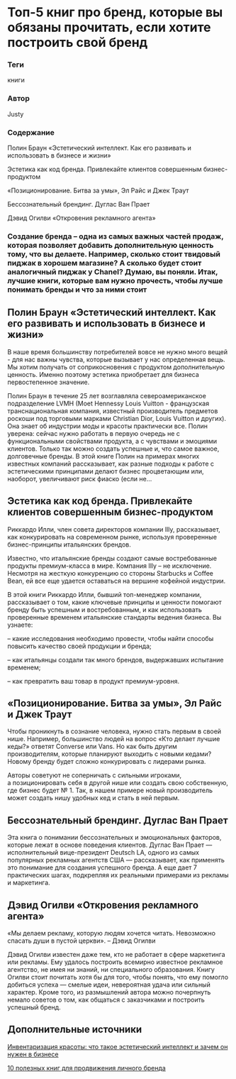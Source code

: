 # Топ-5 книг про бренд, которые вы обязаны прочитать, если хотите построить свой бренд

### **Теги**

книги 

### **Автор**

Justy

### **Содержание**

Полин Браун «Эстетический интеллект. Как его развивать и использовать в бизнесе и жизни»

Эстетика как код бренда. Привлекайте клиентов совершенным бизнес-продуктом

«Позиционирование. Битва за умы», Эл Райс и Джек Траут

Бессознательный брендинг. Дуглас Ван Прает

Дэвид Огилви «Откровения рекламного агента»

### Создание бренда – одна из самых важных частей продаж, которая позволяет добавить дополнительную ценность тому, что вы делаете. Например, сколько стоит твидовый пиджак в хорошем магазине? А сколько будет стоит аналогичный пиджак у Chanel? Думаю, вы поняли. Итак, лучшие книги, которые вам нужно прочесть, чтобы лучше понимать бренды и что за ними стоит

## **Полин Браун «Эстетический интеллект. Как его развивать и использовать в бизнесе и жизни»**

В наше время большинству потребителей вовсе не нужно много вещей - для нас важны чувства, которые вызывает у нас определенная вещь. Мы хотим получать от соприкосновения с продуктом дополнительную ценность. Именно поэтому эстетика приобретает для бизнеса первостепенное значение.

Полин Браун в течение 25 лет возглавляла североамериканское подразделение LVMH (Moet Hennessy Louis Vuitton - французская транснациональная компания, известный производитель предметов роскоши под торговыми марками Christian Dior, Louis Vuitton и других). Она знает об индустрии моды и красоты практически все. Полин уверена: сейчас нужно работать в первую очередь не с функциональными свойствами продукта, а с чувствами и эмоциями клиентов. Только так можно создать успешные и, что самое важное, долговечные бренды. В этой книге Полин на примерах многих известных компаний рассказывает, как разные подходы к работе с эстетическими принципами делают бизнес процветающим или, наоборот, увеличивают риск фиаско (если не...

## **Эстетика как код бренда. Привлекайте клиентов совершенным бизнес-продуктом**

Риккардо Илли, член совета директоров компании Illy, рассказывает, как конкурировать на современном рынке, используя проверенные бизнес-принципы итальянских брендов.

Известно, что итальянские бренды создают самые востребованные продукты премиум-класса в мире. Компания Illy – не исключение. Несмотря на жесткую конкуренцию со стороны Starbucks и Coffee Bean, ей все еще удается оставаться на вершине кофейной индустрии.

В этой книги Риккардо Илли, бывший топ-менеджер компании, рассказывает о том, какие ключевые принципы и ценности помогают бренду быть успешным и востребованным, и как использовать проверенные временем итальянские стандарты ведения бизнеса. Вы узнаете:

– какие исследования необходимо провести, чтобы найти способы повысить качество своей продукции и бренда;

– как итальянцы создали так много брендов, выдержавших испытание временем;

– как превратить ваш товар в продукт премиум-уровня.

## «Позиционирование. Битва за умы», Эл Райс и Джек Траут

Чтобы проникнуть в сознание человека, нужно стать первым в своей нише. Например, большинство людей на вопрос «Кто делает лучшие кеды?» ответят Converse или Vans. Но как быть другим производителям, которые планируют выходить с новыми кедами? Новому бренду будет сложно конкурировать с лидерами рынка.

Авторы советуют не соперничать с сильными игроками, а позиционировать себя в другой нише или создать свою собственную, где бизнес будет № 1. Так, в нашем примере новый производитель может создать нишу удобных кед и стать в ней первым.

## **Бессознательный брендинг. Дуглас Ван Прает**

Эта книга о понимании бессознательных и эмоциональных факторов, которые лежат в основе поведения клиентов. Дуглас Ван Прает — исполнительный вице-президент Deutsch LA, одного из самых популярных рекламных агентств США — рассказывает, как применять это понимание для создания успешного бренда. А еще дает 7 практических шагах, подкрепляя их реальными примерами из рекламы и маркетинга.

## Дэвид Огилви «Откровения рекламного агента»

«Мы делаем рекламу, которую людям хочется читать. Невозможно спасать души в пустой церкви». – Дэвид Огилви

Дэвид Огилви известен даже тем, кто не работает в сфере маркетинга или рекламы. Ему удалось построить всемирно известное рекламное агентство, не имея ни знаний, ни специального образования. Книгу Огилви стоит почитать хотя бы для того, чтобы понять, что ему помогло добиться успеха — смелые идеи, невероятная удача или сильный характер. Кроме того, из размышлений автора можно почерпнуть немало советов о том, как общаться с заказчиками и построить успешный бренд.

## Дополнительные источники

[Инвентаризация красоты: что такое эстетический интеллект и зачем он нужен в бизнесе](https://www.forbes.ru/forbeslife/487435-inventarizacia-krasoty-cto-takoe-esteticeskij-intellekt-i-zacem-on-nuzen-v-biznese)

[10 полезных книг для продвижения личного бренда](https://skillbox.ru/media/design/10_poleznykh_knig_dlya_prodvizheniya_lichnogo_brenda/)